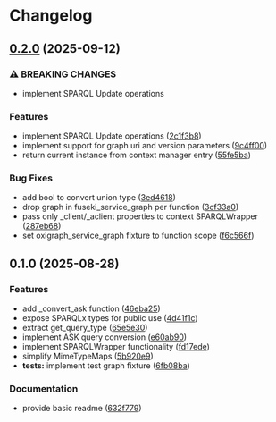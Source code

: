 # Changelog

## [0.2.0](https://github.com/lu-pl/sparqlx/compare/v0.1.0...v0.2.0) (2025-09-12)


### ⚠ BREAKING CHANGES

* implement SPARQL Update operations

### Features

* implement SPARQL Update operations ([2c1f3b8](https://github.com/lu-pl/sparqlx/commit/2c1f3b871065a047e1c832b8f9eec905d42c1267))
* implement support for graph uri and version parameters ([9c4ff00](https://github.com/lu-pl/sparqlx/commit/9c4ff00dc57c745fb95e9d65e8e20d18ead37e94))
* return current instance from context manager entry ([55fe5ba](https://github.com/lu-pl/sparqlx/commit/55fe5ba3acf555d96319c274ae293fc0296caa9f))


### Bug Fixes

* add bool to convert union type ([3ed4618](https://github.com/lu-pl/sparqlx/commit/3ed46185b834b0eb799f37d64da0a7738ecbf32a))
* drop graph in fuseki_service_graph per function ([3cf33a0](https://github.com/lu-pl/sparqlx/commit/3cf33a08e3234c076ec3cec091068b9dbd06dfca))
* pass only _client/_aclient properties to context SPARQLWrapper ([287eb68](https://github.com/lu-pl/sparqlx/commit/287eb684bc5b6ea6b6da0cb93374500c0eeff66f))
* set oxigraph_service_graph fixture to function scope ([f6c566f](https://github.com/lu-pl/sparqlx/commit/f6c566fef02dffbca08a8e0ed541f5a25900ebe7))

## 0.1.0 (2025-08-28)


### Features

* add _convert_ask function ([46eba25](https://github.com/lu-pl/sparqlx/commit/46eba2592d30ed27bb06b80a0a6b071a4e8367a7))
* expose SPARQLx types for public use ([4d41f1c](https://github.com/lu-pl/sparqlx/commit/4d41f1ced05e1a512de79f680de1fb33f0e839d7))
* extract get_query_type ([65e5e30](https://github.com/lu-pl/sparqlx/commit/65e5e308a01a3f2fef18b5a41cb7ee70cf7f2fb8))
* implement ASK query conversion ([e60ab90](https://github.com/lu-pl/sparqlx/commit/e60ab903d4c6c284349c8cf7fcbf7d18b0f64d89))
* implement SPARQLWrapper functionality ([fd17ede](https://github.com/lu-pl/sparqlx/commit/fd17edec8b113090c975b0aded6f3a0ee5bbe362))
* simplify MimeTypeMaps ([5b920e9](https://github.com/lu-pl/sparqlx/commit/5b920e906b4b538110ac5d95a93fe9e76704b46a))
* **tests:** implement test graph fixture ([6fb08ba](https://github.com/lu-pl/sparqlx/commit/6fb08baa75be165c62356c1a0d3ba00335bc24d5))


### Documentation

* provide basic readme ([632f779](https://github.com/lu-pl/sparqlx/commit/632f7791a5e2d01ebd5f51ddb46cbc8126bdb963))
